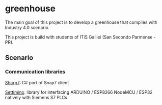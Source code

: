 # greenhouse
The main goal of this project is to develop a greenhouse that complies with Industry 4.0 scenario.

This project is build with students of ITIS Galilei (San Secondo Parmense - PR).

## Scenario
### Communication libraries
[Sharp7](http://snap7.sourceforge.net/sharp7.html): C# port of Snap7 client

[Settimino](http://settimino.sourceforge.net/): library for interfacing ARDUINO / ESP8266 NodeMCU / ESP32 natively with Siemens S7 PLCs
